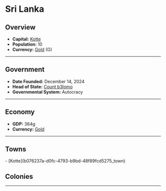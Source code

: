 <!--UNDEDITED FILE, remove this entire line if this file has been edited!-->
# <!--NAME-->Sri Lanka<!--NAME-->

## Overview

- **Capital:** <!--CAPITAL_LINK-->[Kotte](b076237a-d0fc-4793-b9bd-48f89fcd5275_town)<!--CAPITAL_LINK-->
- **Population:** <!--POPULATION-->10<!--POPULATION-->
- **Currency:** <!--CURRENCY_LINK-->[Gold](Gold_currency)<!--CURRENCY_LINK--> (<!--CURRENCY_ABV-->G<!--CURRENCY_ABV-->)

---

## Government

- **Date Founded:** <!--FOUNDED-->December 14, 2024<!--FOUNDED-->
- **Head of State:** <!--LEADER_TITLE_LINK-->[Count b3lomo](b3lomo_user)<!--LEADER_TITLE_LINK-->
- **Governmental System:** <!--GOVERNMENT-->Autocracy<!--GOVERNMENT-->

---

## Economy

- **GDP:** <!--GDP-->364g<!--GDP-->
- **Currency:** <!--CURRENCY_LINK-->[Gold](Gold_currency)<!--CURRENCY_LINK-->

---

## Towns

<!--TOWNS-->- [Kotte](b076237a-d0fc-4793-b9bd-48f89fcd5275_town)<!--TOWNS-->

## Colonies

<!--COLONIES--><!--COLONIES-->

---